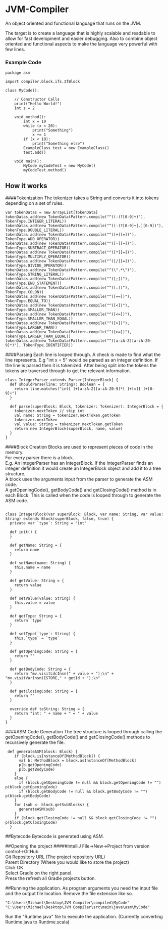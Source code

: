 # JVM-Compiler #

An object oriented and functional language that runs on the JVM.

The target is to create a language that is highly scalable and readable to allow for fast development and easier debugging. Also to combine object oriented and functional aspects to make the language very powerful with few lines. 

### Example Code
```
package asm

import compiler.block.ifs.IfBlock

class MyCode():

    // Constructor Calls
    print("Hello World!")
    int z = 2

    void method():
        int x = 10
        while (x < 20):
            print("Something")
            x += 1
        if (x < 10):
            print("Something else")
        ExampleClass test = new ExampleClass()
        test.add()
        
    void main():
        MyCode myCodeTest = new MyCode()
        myCodeTest.method()
```
## How it works

####Tokenization
The tokenizer takes a String and converts it into tokens depending on a set of rules.
```
var tokenDatas = new ArrayList[TokenData]
tokenDatas.add(new TokenData(Pattern.compile("^((-)?[0-9]+)"), TokenType.INTEGER_LITERAL))
tokenDatas.add(new TokenData(Pattern.compile("^((-)?[0-9]+[.][0-9])"), TokenType.DOUBLE_LITERAL))
tokenDatas.add(new TokenData(Pattern.compile("^([+][=])"), TokenType.ADD_OPERATOR))
tokenDatas.add(new TokenData(Pattern.compile("^([-][=])"), TokenType.SUBTRACT_OPERATOR))
tokenDatas.add(new TokenData(Pattern.compile("^([*][=])"), TokenType.MULTIPLY_OPERATOR))
tokenDatas.add(new TokenData(Pattern.compile("^([/][=])"), TokenType.DIVIDE_OPERATOR))
tokenDatas.add(new TokenData(Pattern.compile("^(\".*\")"), TokenType.STRING_LITERAL))
tokenDatas.add(new TokenData(Pattern.compile("^([;])"), TokenType.END_STATEMENT))
tokenDatas.add(new TokenData(Pattern.compile("^([:])"), TokenType.COLON))
tokenDatas.add(new TokenData(Pattern.compile("^([==])"), TokenType.EQUAL_TO))
tokenDatas.add(new TokenData(Pattern.compile("^([<])"), TokenType.SMALLER_THAN))
tokenDatas.add(new TokenData(Pattern.compile("^([<=])"), TokenType.SMALLER_THAN_EQUAL))
tokenDatas.add(new TokenData(Pattern.compile("^([>])"), TokenType.LARGER_THAN))
tokenDatas.add(new TokenData(Pattern.compile("^([>=])"), TokenType.LARGER_THAN_EQUAL))
tokenDatas.add(new TokenData(Pattern.compile("^([a-zA-Z][a-zA-Z0-9]*)"), TokenType.IDENTIFIER))
```
####Parsing
Each line is looped through. A check is made to find what the line represents. E.g "int x = 5" would be parsed as an integer definition. 
If the line is parsed then it is tokenized. 
After being split into the tokens the tokens are traversed through to get the relevant information.
```
class IntegerParser extends Parser[IntegerBlock] {
  def shouldParse(line: String): Boolean = {
    return line.matches("int[ ]+[a-zA-Z][a-zA-Z0-9]*[ ]+[=][ ]+[0-9]+")
  }

  def parse(superBlock: Block, tokenizer: Tokenizer): IntegerBlock = {
    tokenizer.nextToken // skip int
    val name: String = tokenizer.nextToken.getToken
    tokenizer.nextToken
    val value: String = tokenizer.nextToken.getToken
    return new IntegerBlock(superBlock, name, value)
  }
}
```
####Block Creation
Blocks are used to represent pieces of code in the memory.  
For every parser there is a block.  
E.g. An IntegerParser has an IntegerBlock. If the IntegerParser finds an integer definition it would create an IntegerBlock object and add it to a tree structure.  
A block uses the arguments input from the parser to generate the ASM code.  
A getOpeningCode(), getBodyCode() and getClosingCode() method is in each Block. This is called when the code is looped through to generate the ASM code.  
```

class IntegerBlock(var superBlock: Block, var name: String, var value: String) extends Block(superBlock, false, true) {
  private var `type`: String = "int"

  def init() {
  }

  def getName: String = {
    return name
  }

  def setName(name: String) {
    this.name = name
  }

  def getValue: String = {
    return value
  }

  def setValue(value: String) {
    this.value = value
  }

  def getType: String = {
    return `type`
  }

  def setType(`type`: String) {
    this.`type` = `type`
  }

  def getOpeningCode: String = {
    return ""
  }

  def getBodyCode: String = {
    return "mv.visitLdcInsn(" + value + ");\n" + "mv.visitVarInsn(ISTORE," + getId + ");\n"
  }

  def getClosingCode: String = {
    return ""
  }

  override def toString: String = {
    return "int: " + name + " = " + value
  }
}
```

####ASM Code Generation
The tree structure is looped through calling the getOpeningCode(), getBodyCode() and getClosingCode() methods to recursively generate the file.  
```
 def generateASM(block: Block) {
    if (block.isInstanceOf[MethodBlock]) {
      val b: MethodBlock = block.asInstanceOf[MethodBlock]
      p(b.getOpeningCode)
      p(b.getBodyCode)
    }
    else {
      if (block.getOpeningCode != null && block.getOpeningCode != "") p(block.getOpeningCode)
      if (block.getBodyCode != null && block.getBodyCode != "") p(block.getBodyCode)
    }
    for (sub <- block.getSubBlocks) {
      generateASM(sub)
    }
    if (block.getClosingCode != null && block.getClosingCode != "") p(block.getClosingCode)
  }
```
##Bytecode
Bytecode is generated using ASM.  

##Opening the project
#####IntelliJ
File->New->Project from version control->GitHub  
Git Repository URL (The project repository URL)  
Parent Directory (Where you would like to store the project)  
Click OK  
Select Gradle on the right panel.   
Press the refresh all Gradle projects button.  

##Running the application. 
As program arguments you need the input file and the output file location. Remove the file extension like so.   
```
"C:\Users\Michael\Desktop\JVM Compiler\compiled\MyCode" "C:\Users\Michael\Desktop\JVM Compiler\src\main\java\asm\MyCode"
```
Run the "Runtime.java" file to execute the application. (Currently converting Runtime.java to Runtime.scala)



